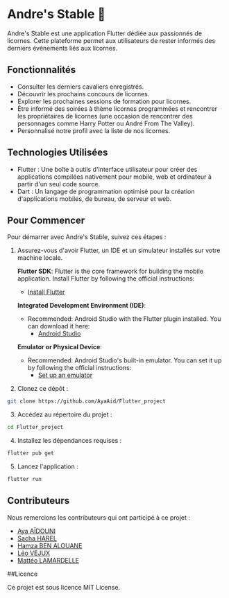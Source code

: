 # Andre's Stable 🦄

Andre's Stable est une application Flutter dédiée aux passionnés de licornes. Cette plateforme permet aux utilisateurs de rester informés des derniers événements liés aux licornes.

## Fonctionnalités

- Consulter les derniers cavaliers enregistrés.
- Découvrir les prochains concours de licornes.
- Explorer les prochaines sessions de formation pour licornes.
- Être informé des soirées à thème licornes programmées et rencontrer les propriétaires de licornes (une occasion de rencontrer des personnages comme Harry Potter ou André From The Valley).
- Personnalisé notre profil avec la liste de nos licornes.

## Technologies Utilisées

- Flutter : Une boîte à outils d'interface utilisateur pour créer des applications compilées nativement pour mobile, web et ordinateur à partir d'un seul code source.
- Dart : Un langage de programmation optimisé pour la création d'applications mobiles, de bureau, de serveur et web.

## Pour Commencer

Pour démarrer avec Andre's Stable, suivez ces étapes :

1. Assurez-vous d'avoir Flutter, un IDE et un simulateur installés sur votre machine locale.

   **Flutter SDK**: Flutter is the core framework for building the mobile application. Install Flutter by following the
   official instructions:
    - [Install Flutter](https://flutter.dev/docs/get-started/install)

   **Integrated Development Environment (IDE)**:
    - Recommended: Android Studio with the Flutter plugin installed. You can download it here:
        - [Android Studio](https://developer.android.com/studio)

   **Emulator or Physical Device**:
    - Recommended: Android Studio's built-in emulator. You can set it up by following the official instructions:
        - [Set up an emulator](https://developer.android.com/studio/run/emulator)

3. Clonez ce dépôt :

```bash
git clone https://github.com/AyaAid/Flutter_project
```

3. Accédez au répertoire du projet :

```bash
cd Flutter_project
```

4. Installez les dépendances requises :
```bash
flutter pub get
```

5. Lancez l'application :
```bash
flutter run
```

## Contributeurs

Nous remercions les contributeurs qui ont participé à ce projet :

- [Aya AÏDOUNI](https://github.com/AyaAid)
- [Sacha HAREL](https://github.com/xivsacha)
- [Hamza BEN ALOUANE](https://github.com/ComiccSanss2)
- [Léo VEJUX](https://github.com/ScorpioOffi)
- [Mattéo LAMARDELLE](https://github.com/matlam27)


##Licence

Ce projet est sous licence MIT License.




